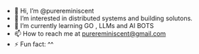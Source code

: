 - 👋 Hi, I’m @purereminiscent
- 👀 I’m interested in distributed systems and building solutons. 
- 🌱 I’m currently learning GO , LLMs and AI BOTS
- 📫 How to reach me at purereminiscent@gmail.com
- ⚡ Fun fact: ^^

<!---
purereminiscent/purereminiscent is a ✨ special ✨ repository because its `README.md` (this file) appears on your GitHub profile.
You can click the Preview link to take a look at your changes.
--->
